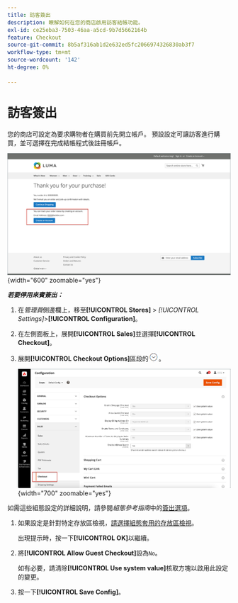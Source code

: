```yaml
---
title: 訪客簽出
description: 瞭解如何在您的商店啟用訪客結帳功能。
exl-id: ce25eba3-7503-46aa-a5cd-9b7d5662164b
feature: Checkout
source-git-commit: 8b5af316ab1d2e632ed5fc2066974326830ab3f7
workflow-type: tm+mt
source-wordcount: '142'
ht-degree: 0%

---
```


# 訪客簽出

您的商店可設定為要求購物者在購買前先開立帳戶。 預設設定可讓訪客進行購買，並可選擇在完成結帳程式後註冊帳戶。

![Luma存放區顯示簽出為來賓](./assets/storefront-checkout-as-guest.png){width="600" zoomable="yes"}

**_若要停用來賓簽出：_**

1. 在&#x200B;_管理員_&#x200B;側邊欄上，移至&#x200B;**[!UICONTROL Stores]** > _[!UICONTROL Settings]_>**[!UICONTROL Configuration]**。

1. 在左側面板上，展開&#x200B;**[!UICONTROL Sales]**&#x200B;並選擇&#x200B;**[!UICONTROL Checkout]**。

1. 展開&#x200B;**[!UICONTROL Checkout Options]**&#x200B;區段的![擴充選擇器](../assets/icon-display-expand.png)。

   ![在設定頁面上展開的簽出選項](./assets/checkout-checkout-options.png){width="700" zoomable="yes"}

如需這些組態設定的詳細說明，請參閱&#x200B;_組態參考指南_&#x200B;中的[簽出選項](../configuration-reference/sales/checkout.md#checkout-options)。

1. 如果設定是針對特定存放區檢視，[請選擇組態套用的存放區檢視](../configuration-reference/scope-change.md#set-the-scope)。

   出現提示時，按一下&#x200B;**[!UICONTROL OK]**&#x200B;以繼續。

1. 將&#x200B;**[!UICONTROL Allow Guest Checkout]**&#x200B;設為`No`。

   如有必要，請清除&#x200B;**[!UICONTROL Use system value]**&#x200B;核取方塊以啟用此設定的變更。

1. 按一下&#x200B;**[!UICONTROL Save Config]**。
